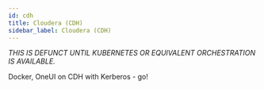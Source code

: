 ```yaml
---
id: cdh
title: Cloudera (CDH)
sidebar_label: Cloudera (CDH)
---
```


_THIS IS DEFUNCT UNTIL KUBERNETES OR EQUIVALENT ORCHESTRATION IS AVAILABLE._

Docker, OneUI on CDH with Kerberos - go!
